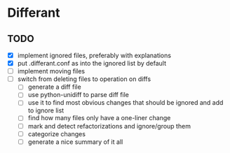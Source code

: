 # Differant

## TODO

* [X] implement ignored files, preferably with explanations
* [X] put .differant.conf as into the ignored list by default
* [ ] implement moving files
* [ ] switch from deleting files to operation on diffs
  * [ ] generate a diff file
  * [ ] use python-unidiff to parse diff file
  * [ ] use it to find most obvious changes that should be ignored and add to ignore list
  * [ ] find how many files only have a one-liner change
  * [ ] mark and detect refactorizations and ignore/group them
  * [ ] categorize changes
  * [ ] generate a nice summary of it all
